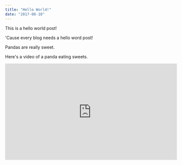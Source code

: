 ```yaml
---
title: "Hello World!"
date: "2017-08-10"
---
```


This is a hello world post!

'Cause every blog needs a hello word post!

Pandas are really sweet.

Here's a video of a panda eating sweets.

<iframe width="560" height="315" src="https://www.youtube.com/embed/4n0xNbfJLR8" frameborder="0" allowfullscreen></iframe>